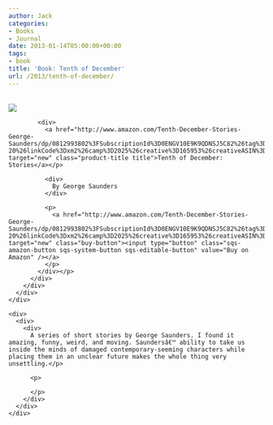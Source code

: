 ```yaml
---
author: Jack
categories:
- Books
- Journal
date: 2013-01-14T05:00:00+00:00
tags:
- book
title: 'Book: Tenth of December'
url: /2013/tenth-of-december/
---
```


<div>
  <div>
    <div>
      <div>
        <div>
          <div>
            <div>
              <a href="http://www.amazon.com/Tenth-December-Stories-George-Saunders/dp/0812993802%3FSubscriptionId%3D0ENGV10E9K9QDNSJ5C82%26tag%3Djackbaty-20%26linkCode%3Dxm2%26camp%3D2025%26creative%3D165953%26creativeASIN%3D0812993802" target="new"><br /> <img src="http://ecx.images-amazon.com/images/I/41J%2BCVyTftL.jpg" /><br /> </a>
            </div>
            
            <div>
              <a href="http://www.amazon.com/Tenth-December-Stories-George-Saunders/dp/0812993802%3FSubscriptionId%3D0ENGV10E9K9QDNSJ5C82%26tag%3Djackbaty-20%26linkCode%3Dxm2%26camp%3D2025%26creative%3D165953%26creativeASIN%3D0812993802" target="new" class="product-title title">Tenth of December: Stories</a></p> 
              
              <div>
                By George Saunders
              </div>
              
              <p>
                <a href="http://www.amazon.com/Tenth-December-Stories-George-Saunders/dp/0812993802%3FSubscriptionId%3D0ENGV10E9K9QDNSJ5C82%26tag%3Djackbaty-20%26linkCode%3Dxm2%26camp%3D2025%26creative%3D165953%26creativeASIN%3D0812993802" target="new" class="buy-button"><input type="button" class="sqs-amazon-button sqs-system-button sqs-editable-button" value="Buy on Amazon" /></a>
              </p>
            </div></p>
          </div>
        </div>
      </div>
    </div>
    
    <div>
      <div>
        <div>
          A series of short stories by George Saunders. I found it amazing, funny, weird, and moving. Saundersâ€™ ability to take us inside the minds of damaged contemporary-seeming characters while placing them in an unclear future makes the whole thing very unsettling.</p> 
          
          <p>
             
          </p>
        </div>
      </div>
    </div>
  </div>
</div>